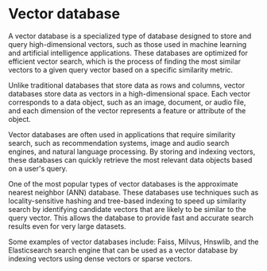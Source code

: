# Vector database

A vector database is a specialized type of database designed to store and query high-dimensional vectors, such as those used in machine learning and artificial intelligence applications. These databases are optimized for efficient vector search, which is the process of finding the most similar vectors to a given query vector based on a specific similarity metric.

Unlike traditional databases that store data as rows and columns, vector databases store data as vectors in a high-dimensional space. Each vector corresponds to a data object, such as an image, document, or audio file, and each dimension of the vector represents a feature or attribute of the object.

Vector databases are often used in applications that require similarity search, such as recommendation systems, image and audio search engines, and natural language processing. By storing and indexing vectors, these databases can quickly retrieve the most relevant data objects based on a user's query.

One of the most popular types of vector databases is the approximate nearest neighbor (ANN) database. These databases use techniques such as locality-sensitive hashing and tree-based indexing to speed up similarity search by identifying candidate vectors that are likely to be similar to the query vector. This allows the database to provide fast and accurate search results even for very large datasets.

Some examples of vector databases include: Faiss, Milvus, Hnswlib, and the Elasticsearch search engine that can be used as a vector database by indexing vectors using dense vectors or sparse vectors.
